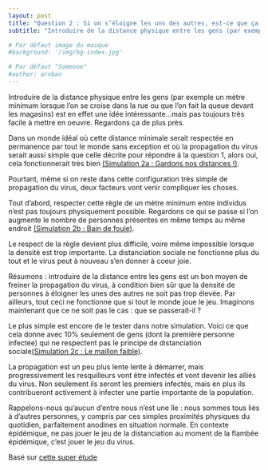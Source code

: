 ```yaml
---
layout: post
title: "Question 2 : Si on s’éloigne les uns des autres, est-ce que ça change vraiment quelque chose ?"
subtitle: "Introduire de la distance physique entre les gens (par exemple un mètre minimum lorsque l’on se croise dans la rue ou que l’on fait la queue devant les magasins) est en effet une idée intéressante...mais pas toujours très facile à mettre en oeuvre."

# Par défaut image du masque 
#background: '/img/bg-index.jpg'

# Par défaut "Someone"
#author: arnban
---
```


Introduire de la distance physique entre les gens (par exemple un mètre minimum lorsque l’on se croise dans la rue ou que l’on fait la queue devant les magasins) est en effet une idée intéressante...mais pas toujours très facile à mettre en oeuvre. Regardons ça de plus près.

Dans un monde idéal où cette distance minimale serait respectée en permanence par tout le monde sans exception et où la propagation du virus serait aussi simple que celle décrite pour répondre à la question 1, alors oui, cela fonctionnerait très bien [(Simulation 2a : Gardons nos distances !)](/simulations/COVID-19.html).	

Pourtant, même si on reste dans cette configuration très simple de propagation du virus, deux facteurs vont venir compliquer les choses.

Tout d’abord, respecter cette règle de un mètre minimum entre individus n’est pas toujours physiquement possible. Regardons ce qui se passe si l’on augmente le nombre de personnes présentes en même temps au même endroit [(Simulation 2b : Bain de foule)](/simulations/COVID-19.html).

Le respect de la règle devient plus difficile, voire même impossible lorsque la densité est trop importante. La distanciation sociale ne fonctionne plus du tout et le virus peut à nouveau s’en donner à coeur joie. 


Résumons : introduire de la distance entre les gens est un bon moyen de freiner la propagation du virus, à condition bien sûr que la densité de personnes à éloigner les unes des autres ne soit pas trop élevée. Par ailleurs, tout ceci ne fonctionne que si tout le monde joue le jeu. Imaginons maintenant que ce ne soit pas le cas : que se passerait-il ? 

Le plus simple est encore de le tester dans notre simulation. Voici ce que cela donne avec 10% seulement de gens (dont la première personne infectée) qui ne respectent pas le principe de distanciation sociale[(Simulation 2c : Le maillon faible)](/simulations/COVID-19.html). 

La propagation est un peu plus lente lente à démarrer, mais progressivement les resquilleurs vont être infectés et vont devenir les alliés du virus. Non seulement ils seront les premiers infectés, mais en plus ils contribueront activement à infecter une partie importante de la population. 

Rappelons-nous qu’aucun d’entre nous n’est une île : nous sommes tous liés à d’autres personnes, y compris par ces simples proximités physiques du quotidien, parfaitement anodines en situation normale. En contexte épidémique, ne pas jouer le jeu de la distanciation au moment de la flambée épidémique, c’est jouer le jeu du virus.


<p class="post-meta">Basé sur <a href="#">cette super étude</a></p>
